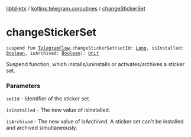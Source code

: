 [libtd-ktx](../index.md) / [kotlinx.telegram.coroutines](index.md) / [changeStickerSet](./change-sticker-set.md)

# changeStickerSet

`suspend fun `[`TelegramFlow`](../kotlinx.telegram.core/-telegram-flow/index.md)`.changeStickerSet(setId: `[`Long`](https://kotlinlang.org/api/latest/jvm/stdlib/kotlin/-long/index.html)`, isInstalled: `[`Boolean`](https://kotlinlang.org/api/latest/jvm/stdlib/kotlin/-boolean/index.html)`, isArchived: `[`Boolean`](https://kotlinlang.org/api/latest/jvm/stdlib/kotlin/-boolean/index.html)`): `[`Unit`](https://kotlinlang.org/api/latest/jvm/stdlib/kotlin/-unit/index.html)

Suspend function, which installs/uninstalls or activates/archives a sticker set.

### Parameters

`setId` - Identifier of the sticker set.

`isInstalled` - The new value of isInstalled.

`isArchived` - The new value of isArchived. A sticker set can't be installed and archived
simultaneously.